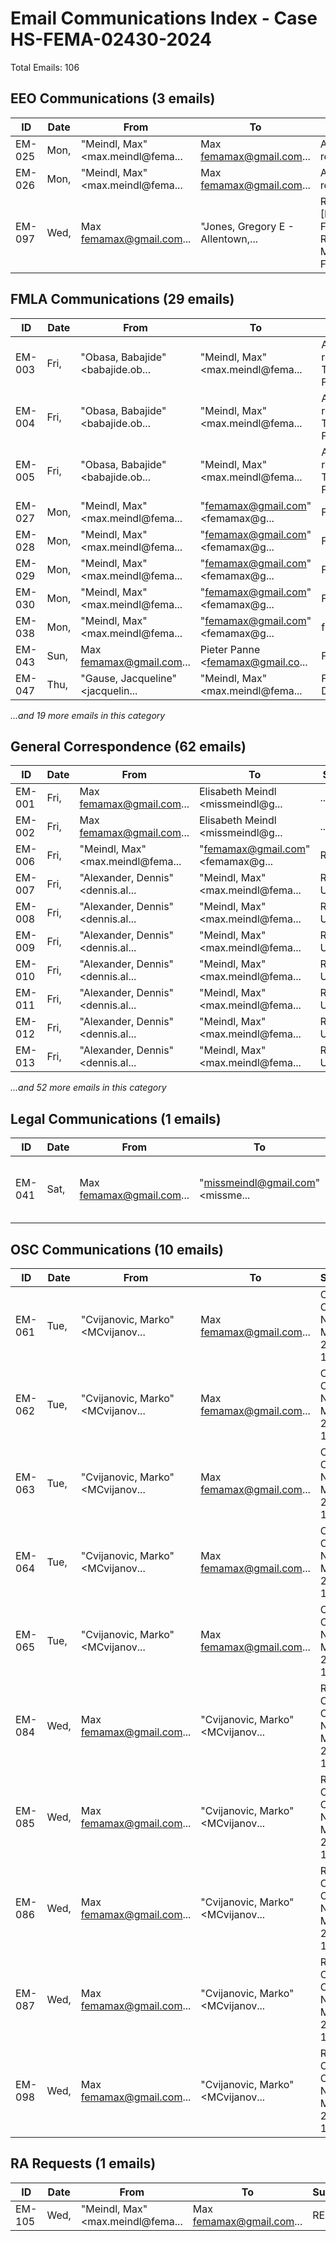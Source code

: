 # Email Communications Index - Case HS-FEMA-02430-2024

Total Emails: 106

## EEO Communications (3 emails)

| ID | Date | From | To | Subject |
|---|---|---|---|---|
| EM-025 | Mon, | "Meindl, Max" <max.meindl@fema... | Max <femamax@gmail.com>... | Automatic reply: eeo... |
| EM-026 | Mon, | "Meindl, Max" <max.meindl@fema... | Max <femamax@gmail.com>... | Automatic reply: eeo... |
| EM-097 | Wed, | Max <femamax@gmail.com>... | "Jones, Gregory E - Allentown,... | Re: Fw: [EXTERNAL] FW: 2nd Request MEINDL FORMAL E... |

## FMLA Communications (29 emails)

| ID | Date | From | To | Subject |
|---|---|---|---|---|
| EM-003 | Fri, | "Obasa, Babajide" <babajide.ob... | "Meindl, Max" <max.meindl@fema... | Automatic reply: Timesheet FMLA... |
| EM-004 | Fri, | "Obasa, Babajide" <babajide.ob... | "Meindl, Max" <max.meindl@fema... | Automatic reply: Timesheet FMLA... |
| EM-005 | Fri, | "Obasa, Babajide" <babajide.ob... | "Meindl, Max" <max.meindl@fema... | Automatic reply: Timesheet FMLA... |
| EM-027 | Mon, | "Meindl, Max" <max.meindl@fema... | "femamax@gmail.com" <femamax@g... | FMLA... |
| EM-028 | Mon, | "Meindl, Max" <max.meindl@fema... | "femamax@gmail.com" <femamax@g... | FMLA... |
| EM-029 | Mon, | "Meindl, Max" <max.meindl@fema... | "femamax@gmail.com" <femamax@g... | FMLA... |
| EM-030 | Mon, | "Meindl, Max" <max.meindl@fema... | "femamax@gmail.com" <femamax@g... | FMLA... |
| EM-038 | Mon, | "Meindl, Max" <max.meindl@fema... | "femamax@gmail.com" <femamax@g... | fmla... |
| EM-043 | Sun, | Max <femamax@gmail.com>... | Pieter Panne <femamax@gmail.co... | FMLA... |
| EM-047 | Thu, | "Gause, Jacqueline" <jacquelin... | "Meindl, Max" <max.meindl@fema... | FMLA Determination... |

*...and 19 more emails in this category*

## General Correspondence (62 emails)

| ID | Date | From | To | Subject |
|---|---|---|---|---|
| EM-001 | Fri, | Max <femamax@gmail.com>... | Elisabeth Meindl <missmeindl@g... | ... |
| EM-002 | Fri, | Max <femamax@gmail.com>... | Elisabeth Meindl <missmeindl@g... | ... |
| EM-006 | Fri, | "Meindl, Max" <max.meindl@fema... | "femamax@gmail.com" <femamax@g... | RA... |
| EM-007 | Fri, | "Alexander, Dennis" <dennis.al... | "Meindl, Max" <max.meindl@fema... | RE: Update... |
| EM-008 | Fri, | "Alexander, Dennis" <dennis.al... | "Meindl, Max" <max.meindl@fema... | RE: Update... |
| EM-009 | Fri, | "Alexander, Dennis" <dennis.al... | "Meindl, Max" <max.meindl@fema... | RE: Update... |
| EM-010 | Fri, | "Alexander, Dennis" <dennis.al... | "Meindl, Max" <max.meindl@fema... | RE: Update... |
| EM-011 | Fri, | "Alexander, Dennis" <dennis.al... | "Meindl, Max" <max.meindl@fema... | RE: Update... |
| EM-012 | Fri, | "Alexander, Dennis" <dennis.al... | "Meindl, Max" <max.meindl@fema... | RE: Update... |
| EM-013 | Fri, | "Alexander, Dennis" <dennis.al... | "Meindl, Max" <max.meindl@fema... | RE: Update... |

*...and 52 more emails in this category*

## Legal Communications (1 emails)

| ID | Date | From | To | Subject |
|---|---|---|---|---|
| EM-041 | Sat, | Max <femamax@gmail.com>... | "missmeindl@gmail.com" <missme... | RA, LEGAL CITES dAVID fRAM... |

## OSC Communications (10 emails)

| ID | Date | From | To | Subject |
|---|---|---|---|---|
| EM-061 | Tue, | "Cvijanovic, Marko" <MCvijanov... | Max <femamax@gmail.com>... | OSC Case No. MA-20-1288... |
| EM-062 | Tue, | "Cvijanovic, Marko" <MCvijanov... | Max <femamax@gmail.com>... | OSC Case No. MA-20-1288... |
| EM-063 | Tue, | "Cvijanovic, Marko" <MCvijanov... | Max <femamax@gmail.com>... | OSC Case No. MA-20-1288... |
| EM-064 | Tue, | "Cvijanovic, Marko" <MCvijanov... | Max <femamax@gmail.com>... | OSC Case No. MA-20-1288... |
| EM-065 | Tue, | "Cvijanovic, Marko" <MCvijanov... | Max <femamax@gmail.com>... | OSC Case No. MA-20-1288... |
| EM-084 | Wed, | Max <femamax@gmail.com>... | "Cvijanovic, Marko" <MCvijanov... | Re: OSC Case No. MA-20-1288... |
| EM-085 | Wed, | Max <femamax@gmail.com>... | "Cvijanovic, Marko" <MCvijanov... | Re: OSC Case No. MA-20-1288... |
| EM-086 | Wed, | Max <femamax@gmail.com>... | "Cvijanovic, Marko" <MCvijanov... | Re: OSC Case No. MA-20-1288... |
| EM-087 | Wed, | Max <femamax@gmail.com>... | "Cvijanovic, Marko" <MCvijanov... | Re: OSC Case No. MA-20-1288... |
| EM-098 | Wed, | Max <femamax@gmail.com>... | "Cvijanovic, Marko" <MCvijanov... | Re: OSC Case No. MA-20-1288... |

## RA Requests (1 emails)

| ID | Date | From | To | Subject |
|---|---|---|---|---|
| EM-105 | Wed, | "Meindl, Max" <max.meindl@fema... | Max <femamax@gmail.com>... | RE: ra... |

